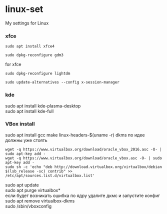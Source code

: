 # linux-set
My settings for Linux
  
### xfce  
```
sudo apt install xfce4
```
```
sudo dpkg-reconfigure gdm3
```
for xfce 
```
sudo dpkg-reconfigure lightdm
```
```
sudo update-alternatives --config x-session-manager
```
### kde
sudo apt install kde-plasma-desktop  
sudo apt install kde-full  

### VBox install
sudo apt install gcc make linux-headers-$(uname -r) dkms  по идее должны уже стоять  
```
wget -q https://www.virtualbox.org/download/oracle_vbox_2016.asc -O- | sudo apt-key add -  
wget -q https://www.virtualbox.org/download/oracle_vbox.asc -O- | sudo apt-key add -  
sudo sh -c 'echo "deb http://download.virtualbox.org/virtualbox/debian $(lsb_release -sc) contrib" >> /etc/apt/sources.list.d/virtualbox.list'
```
sudo apt update  
sudo apt purge virtualbox*    
если будет возникать ошибка по ядру удалите дкмс и запустите конфиг  
sudo apt remove virtualbox-dkms  
sudo /sbin/vboxconfig  
